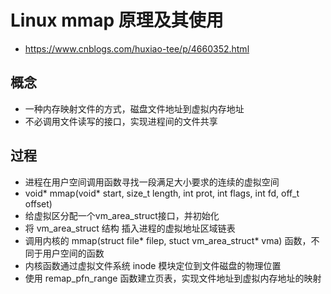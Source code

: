 # Linux mmap 原理及其使用
- https://www.cnblogs.com/huxiao-tee/p/4660352.html

## 概念
- 一种内存映射文件的方式，磁盘文件地址到虚拟内存地址
- 不必调用文件读写的接口，实现进程间的文件共享

## 过程
- 进程在用户空间调用函数寻找一段满足大小要求的连续的虚拟空间
- void* mmap(void* start, size_t length, int prot, int flags, int fd, off_t offset)
- 给虚拟区分配一个vm_area_struct接口，并初始化
- 将 vm_area_struct 结构 插入进程的虚拟地址区域链表
- 调用内核的 mmap(struct file* filep, stuct vm_area_struct* vma) 函数，不同于用户空间的函数
- 内核函数通过虚拟文件系统 inode 模块定位到文件磁盘的物理位置
- 使用 remap_pfn_range 函数建立页表，实现文件地址到虚拟内存地址的映射
